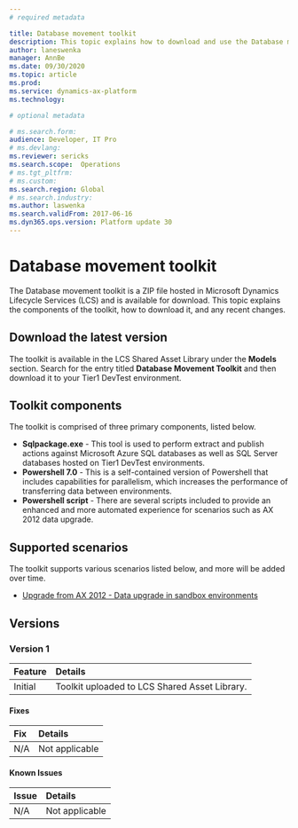 ```yaml
---
# required metadata

title: Database movement toolkit
description: This topic explains how to download and use the Database movement toolkit, a series of scripts that enhance the customer experience for movement of data between developer environments and sandbox environments. 
author: laneswenka
manager: AnnBe
ms.date: 09/30/2020
ms.topic: article
ms.prod: 
ms.service: dynamics-ax-platform
ms.technology: 

# optional metadata

# ms.search.form: 
audience: Developer, IT Pro
# ms.devlang: 
ms.reviewer: sericks
ms.search.scope:  Operations
# ms.tgt_pltfrm: 
# ms.custom: 
ms.search.region: Global
# ms.search.industry: 
ms.author: laswenka
ms.search.validFrom: 2017-06-16
ms.dyn365.ops.version: Platform update 30
---
```


# Database movement toolkit

The Database movement toolkit is a ZIP file hosted in Microsoft Dynamics Lifecycle Services (LCS) and is available for download.  This topic explains the components of the toolkit, how to download it, and any recent changes.

## Download the latest version

The toolkit is available in the LCS Shared Asset Library under the **Models** section.  Search for the entry titled **Database Movement Toolkit** and then download it to your Tier1 DevTest environment.  

## Toolkit components

The toolkit is comprised of three primary components, listed below.

- **Sqlpackage.exe** - This tool is used to perform extract and publish actions against Microsoft Azure SQL databases as well as SQL Server databases hosted on Tier1 DevTest environments.  
- **Powershell 7.0** - This is a self-contained version of Powershell that includes capabilities for parallelism, which increases the performance of transferring data between environments.  
- **Powershell script** - There are several scripts included to provide an enhanced and more automated experience for scenarios such as AX 2012 data upgrade.

## Supported scenarios

The toolkit supports various scenarios listed below, and more will be added over time.  

* [Upgrade from AX 2012 - Data upgrade in sandbox environments](../migration-upgrade/upgrade-data-sandbox-dacpac.md)

## Versions

### Version 1
| Feature | Details |
| :------ | :------ |
| Initial | Toolkit uploaded to LCS Shared Asset Library.|

#### Fixes
| Fix | Details |
| :------ | :------ | 
| N/A | Not applicable  | 

#### Known Issues
| Issue | Details |
| :------ | :------ |
| N/A | Not applicable | 
